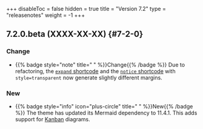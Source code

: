 +++
disableToc = false
hidden = true
title = "Version 7.2"
type = "releasenotes"
weight = -1
+++

## 7.2.0.beta (XXXX-XX-XX) {#7-2-0}

### Change

- {{% badge style="note" title=" " %}}Change{{% /badge %}} Due to refactoring, the [`expand` shortcode](shortcodes/expand) and the [`notice` shortcode](shortcodes/notice) with `style=transparent` now generate slightly different margins.

### New

- {{% badge style="info" icon="plus-circle" title=" " %}}New{{% /badge %}} The theme has updated its Mermaid dependency to 11.4.1. This adds support for [Kanban](shortcodes/mermaid#kanban) diagrams.
